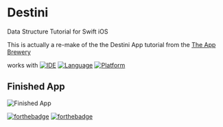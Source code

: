 # Destini
Data Structure Tutorial for Swift iOS 

This is actually a re-make of the the Destini App tutorial from the [The App Brewery](https://www.appbrewery.co)

works with
[![IDE](https://img.shields.io/badge/Xcode-9-blue.svg)](https://developer.apple.com/xcode/)
[![Language](https://img.shields.io/badge/swift-4-orange.svg)](https://swift.org)
[![Platform](https://img.shields.io/badge/platform-iOS%2011-green.svg)](https://developer.apple.com/ios/)

## Finished App
![Finished App](https://github.com/londonappbrewery/Images/blob/master/Destini.gif)


[![forthebadge](http://forthebadge.com/images/badges/made-with-swift.svg)](http://forthebadge.com) [![forthebadge](http://forthebadge.com/images/badges/built-with-love.svg)](http://forthebadge.com)

